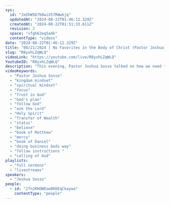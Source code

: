 ```yaml
---
sys:
  id: "JxDhW567k8wiX57RWwkjq"
  updatedAt: "2024-08-22T01:46:12.329Z"
  createdAt: "2024-08-22T01:51:33.611Z"
  revision: 2
  space: "vfgh62eq5a4k"
  contentType: "videos"
date: "2024-08-22T01:46:12.329Z"
title: "08/21/2024 | No Favorites in the Body of Christ (Pastor Joshua Sosso)"
slug: "R8yxhLZqWLQ"
videoLink: "https://youtube.com/live/R8yxhLZqWLQ"
YoutubeID: "R8yxhLZqWLQ"
description: "This evening, Pastor Joshua Sosso talked on how we need to be kingdom and spiritual minded with everything we do. Who are we going to focus on more? Pleasing God or pleasing man? We have to remember that what God calls us to, he is in charge of calling the shots. We cannot assume anything and allows ask the Lord before any move. If God called you to a specific area, it doesn't matter what your status is on earth. His word is going to come to pass, but he will pass us up if we don't focus. If God said it, we need to believe it. We do not want to miss the next train. This sermon was delivered at Freedom Fellowship Church International in San Antonio, TX.\n"
videoKeywords:
  - "Pastor Joshua Sosso"
  - "kingdom mindset"
  - "spiritual mindset"
  - "focus"
  - "Trust in God"
  - "God's plan"
  - "follow God"
  - "ask the Lord"
  - "Holy Spirit"
  - "Transfer of Wealth"
  - "status"
  - "believe"
  - "book of Matthew"
  - "mercy"
  - "book of Daniel"
  - "doing business Gods way"
  - "follow instructions "
  - "calling of God"
playlists:
  - "full sermons"
  - "livestreams"
speakers:
  - "Joshua Sosso"
people:
  - id: "2fn2KHOWEow0K6EqCkaywa"
    contentType: "people"
---
```

